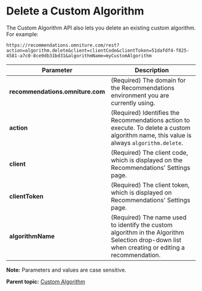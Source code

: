 # Delete a Custom Algorithm

The Custom Algorithm API also lets you delete an existing custom algorithm. For example:

```
https://recommendations.omniture.com/rest?action=algorithm.delete&client=clientCode&clientToken=51dafdf4-f825-4581-a7c0-8ce9db31bd31&algorithmName=myCustomAlgorithm
```

|Parameter|Description|
|---------|-----------|
|**recommendations.omniture.com** | \(Required\) The domain for the Recommendations environment you are currently using. |
| **action** | \(Required\) Identifies the Recommendations action to execute. To delete a custom algorithm name, this value is always `algorithm.delete`. |
| **client** | \(Required\) The client code, which is displayed on the Recommendations' Settings page. |
| **clientToken** | \(Required\) The client token, which is displayed on Recommendations' Settings page. |
| **algorithmName** | \(Required\) The name used to identify the custom algorithm in the Algorithm Selection drop-down list when creating or editing a recommendation. |

**Note:** Parameters and values are case sensitive.

**Parent topic:** [Custom Algorithm](../custom_algorithm/r_recs_custom_algorithm.md)

